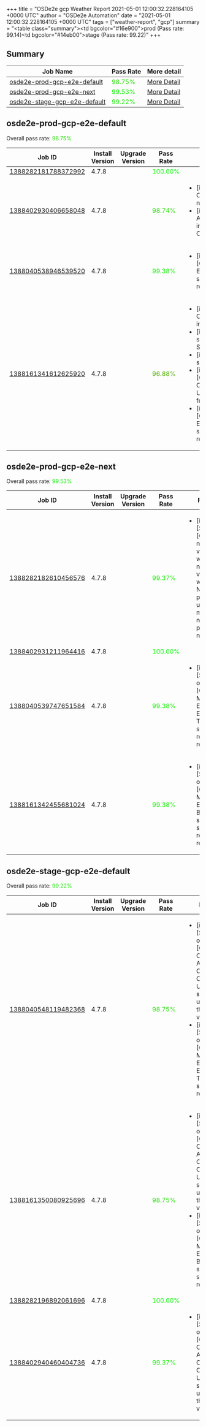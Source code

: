 +++
title = "OSDe2e gcp Weather Report 2021-05-01 12:00:32.228164105 +0000 UTC"
author = "OSDe2e Automation"
date = "2021-05-01 12:00:32.228164105 +0000 UTC"
tags = ["weather-report", "gcp"]
summary = "<table class=\"summary\"><tr><td bgcolor=\"#16e900\"></td><td>prod (Pass rate: 99.14)</td></tr><tr><td bgcolor=\"#14eb00\"></td><td>stage (Pass rate: 99.22)</td></tr></table>"
+++
## Summary

| Job Name | Pass Rate | More detail |
|----------|-----------|-------------|
|[osde2e-prod-gcp-e2e-default](https://prow.svc.ci.openshift.org/?job=osde2e-prod-gcp-e2e-default)| <span style="color:#20df00;">98.75%</span>|[More Detail](#osde2e-prod-gcp-e2e-default)|
|[osde2e-prod-gcp-e2e-next](https://prow.svc.ci.openshift.org/?job=osde2e-prod-gcp-e2e-next)| <span style="color:#0cf300;">99.53%</span>|[More Detail](#osde2e-prod-gcp-e2e-next)|
|[osde2e-stage-gcp-e2e-default](https://prow.svc.ci.openshift.org/?job=osde2e-stage-gcp-e2e-default)| <span style="color:#14eb00;">99.22%</span>|[More Detail](#osde2e-stage-gcp-e2e-default)|



## osde2e-prod-gcp-e2e-default

Overall pass rate: <span style="color:#20df00;">98.75%</span>

| Job ID | Install Version | Upgrade Version | Pass Rate | Failures |
|--------|-----------------|-----------------|-----------|----------|
[1388282181788372992](https://prow.ci.openshift.org/view/gs/origin-ci-test/logs/osde2e-prod-gcp-e2e-default/1388282181788372992) | 4.7.8 |  | <span style="color:#01fe00;">100.00%</span>|
[1388402930406658048](https://prow.ci.openshift.org/view/gs/origin-ci-test/logs/osde2e-prod-gcp-e2e-default/1388402930406658048) | 4.7.8 |  | <span style="color:#21de00;">98.74%</span>|<ul><li>[install] [Suite: e2e] Cluster state should have no alerts</li><li>[install] [Suite: operators] AlertmanagerInhibitions inhibits ClusterOperatorDegraded</li></ul>
[1388040538946539520](https://prow.ci.openshift.org/view/gs/origin-ci-test/logs/osde2e-prod-gcp-e2e-default/1388040538946539520) | 4.7.8 |  | <span style="color:#10ef00;">99.38%</span>|<ul><li>[install] [Suite: operators] [OSD] OSD Metrics Exporter Endpoint Test service should return response</li></ul>
[1388161341612625920](https://prow.ci.openshift.org/view/gs/origin-ci-test/logs/osde2e-prod-gcp-e2e-default/1388161341612625920) | 4.7.8 |  | <span style="color:#50af00;">96.88%</span>|<ul><li>[install] [Suite: e2e] Cluster state should include Prometheus data</li><li>[install] [Suite: e2e] Pods should be Running or Succeeded</li><li>[install] [Suite: e2e] Pods should not be Failed</li><li>[install] [Suite: operators] [OSD] Must Gather Operator Operator Upgrade should upgrade from the replaced version</li><li>[install] [Suite: operators] [OSD] OSD Metrics Exporter Basic Test service should return response</li></ul>



## osde2e-prod-gcp-e2e-next

Overall pass rate: <span style="color:#0cf300;">99.53%</span>

| Job ID | Install Version | Upgrade Version | Pass Rate | Failures |
|--------|-----------------|-----------------|-----------|----------|
[1388282182610456576](https://prow.ci.openshift.org/view/gs/origin-ci-test/logs/osde2e-prod-gcp-e2e-next/1388282182610456576) | 4.7.8 |  | <span style="color:#11ee00;">99.37%</span>|<ul><li>[install] [Suite: e2e] [OSD] namespace validating webhook namespace validating webhook Non-privileged users can manage all non-privileged namespaces</li></ul>
[1388402931211964416](https://prow.ci.openshift.org/view/gs/origin-ci-test/logs/osde2e-prod-gcp-e2e-next/1388402931211964416) | 4.7.8 |  | <span style="color:#01fe00;">100.00%</span>|
[1388040539747651584](https://prow.ci.openshift.org/view/gs/origin-ci-test/logs/osde2e-prod-gcp-e2e-next/1388040539747651584) | 4.7.8 |  | <span style="color:#10ef00;">99.38%</span>|<ul><li>[install] [Suite: operators] [OSD] OSD Metrics Exporter Endpoint Test service should return response</li></ul>
[1388161342455681024](https://prow.ci.openshift.org/view/gs/origin-ci-test/logs/osde2e-prod-gcp-e2e-next/1388161342455681024) | 4.7.8 |  | <span style="color:#10ef00;">99.38%</span>|<ul><li>[install] [Suite: operators] [OSD] OSD Metrics Exporter Basic Test service should return response</li></ul>



## osde2e-stage-gcp-e2e-default

Overall pass rate: <span style="color:#14eb00;">99.22%</span>

| Job ID | Install Version | Upgrade Version | Pass Rate | Failures |
|--------|-----------------|-----------------|-----------|----------|
[1388040548119482368](https://prow.ci.openshift.org/view/gs/origin-ci-test/logs/osde2e-stage-gcp-e2e-default/1388040548119482368) | 4.7.8 |  | <span style="color:#20df00;">98.75%</span>|<ul><li>[install] [Suite: operators] [OSD] Configure AlertManager Operator Operator Upgrade should upgrade from the replaced version</li><li>[install] [Suite: operators] [OSD] OSD Metrics Exporter Endpoint Test service should return response</li></ul>
[1388161350080925696](https://prow.ci.openshift.org/view/gs/origin-ci-test/logs/osde2e-stage-gcp-e2e-default/1388161350080925696) | 4.7.8 |  | <span style="color:#20df00;">98.75%</span>|<ul><li>[install] [Suite: operators] [OSD] Configure AlertManager Operator Operator Upgrade should upgrade from the replaced version</li><li>[install] [Suite: operators] [OSD] OSD Metrics Exporter Basic Test service should return response</li></ul>
[1388282196892061696](https://prow.ci.openshift.org/view/gs/origin-ci-test/logs/osde2e-stage-gcp-e2e-default/1388282196892061696) | 4.7.8 |  | <span style="color:#01fe00;">100.00%</span>|
[1388402940460404736](https://prow.ci.openshift.org/view/gs/origin-ci-test/logs/osde2e-stage-gcp-e2e-default/1388402940460404736) | 4.7.8 |  | <span style="color:#11ee00;">99.37%</span>|<ul><li>[install] [Suite: operators] [OSD] Configure AlertManager Operator Operator Upgrade should upgrade from the replaced version</li></ul>



